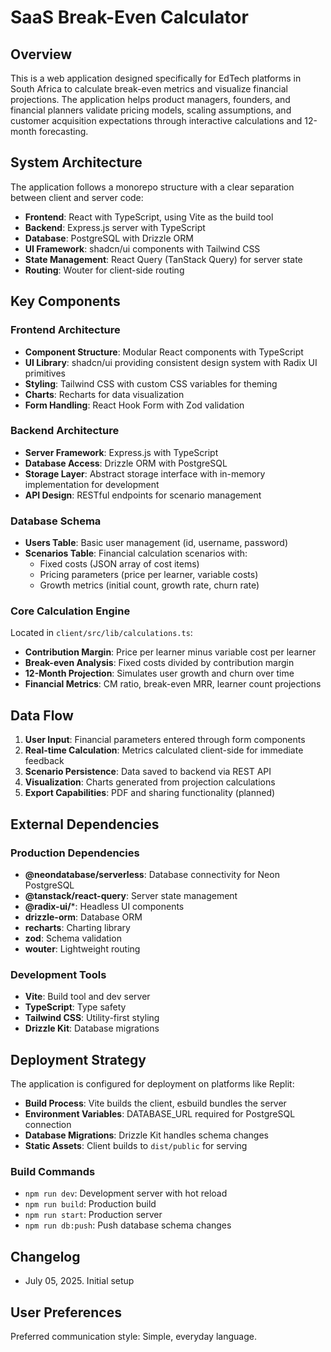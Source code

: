 # SaaS Break-Even Calculator

## Overview

This is a web application designed specifically for EdTech platforms in South Africa to calculate break-even metrics and visualize financial projections. The application helps product managers, founders, and financial planners validate pricing models, scaling assumptions, and customer acquisition expectations through interactive calculations and 12-month forecasting.

## System Architecture

The application follows a monorepo structure with a clear separation between client and server code:

- **Frontend**: React with TypeScript, using Vite as the build tool
- **Backend**: Express.js server with TypeScript
- **Database**: PostgreSQL with Drizzle ORM
- **UI Framework**: shadcn/ui components with Tailwind CSS
- **State Management**: React Query (TanStack Query) for server state
- **Routing**: Wouter for client-side routing

## Key Components

### Frontend Architecture
- **Component Structure**: Modular React components with TypeScript
- **UI Library**: shadcn/ui providing consistent design system with Radix UI primitives
- **Styling**: Tailwind CSS with custom CSS variables for theming
- **Charts**: Recharts for data visualization
- **Form Handling**: React Hook Form with Zod validation

### Backend Architecture
- **Server Framework**: Express.js with TypeScript
- **Database Access**: Drizzle ORM with PostgreSQL
- **Storage Layer**: Abstract storage interface with in-memory implementation for development
- **API Design**: RESTful endpoints for scenario management

### Database Schema
- **Users Table**: Basic user management (id, username, password)
- **Scenarios Table**: Financial calculation scenarios with:
  - Fixed costs (JSON array of cost items)
  - Pricing parameters (price per learner, variable costs)
  - Growth metrics (initial count, growth rate, churn rate)

### Core Calculation Engine
Located in `client/src/lib/calculations.ts`:
- **Contribution Margin**: Price per learner minus variable cost per learner
- **Break-even Analysis**: Fixed costs divided by contribution margin
- **12-Month Projection**: Simulates user growth and churn over time
- **Financial Metrics**: CM ratio, break-even MRR, learner count projections

## Data Flow

1. **User Input**: Financial parameters entered through form components
2. **Real-time Calculation**: Metrics calculated client-side for immediate feedback
3. **Scenario Persistence**: Data saved to backend via REST API
4. **Visualization**: Charts generated from projection calculations
5. **Export Capabilities**: PDF and sharing functionality (planned)

## External Dependencies

### Production Dependencies
- **@neondatabase/serverless**: Database connectivity for Neon PostgreSQL
- **@tanstack/react-query**: Server state management
- **@radix-ui/***: Headless UI components
- **drizzle-orm**: Database ORM
- **recharts**: Charting library
- **zod**: Schema validation
- **wouter**: Lightweight routing

### Development Tools
- **Vite**: Build tool and dev server
- **TypeScript**: Type safety
- **Tailwind CSS**: Utility-first styling
- **Drizzle Kit**: Database migrations

## Deployment Strategy

The application is configured for deployment on platforms like Replit:

- **Build Process**: Vite builds the client, esbuild bundles the server
- **Environment Variables**: DATABASE_URL required for PostgreSQL connection
- **Database Migrations**: Drizzle Kit handles schema changes
- **Static Assets**: Client builds to `dist/public` for serving

### Build Commands
- `npm run dev`: Development server with hot reload
- `npm run build`: Production build
- `npm run start`: Production server
- `npm run db:push`: Push database schema changes

## Changelog
- July 05, 2025. Initial setup

## User Preferences

Preferred communication style: Simple, everyday language.